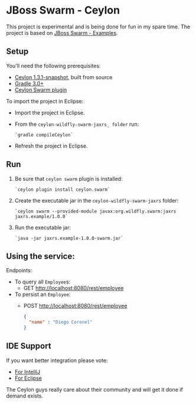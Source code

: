 # JBoss Swarm - Ceylon

This project is experimental and is being done for fun in my spare time.
The project is based on [JBoss Swarm - Examples][].

[JBoss Swarm - Examples]: https://github.com/wildfly-swarm/wildfly-swarm-examples/tree/master/jpa-jaxrs-cdi

## Setup

You'll need the following prerequisites:

- [Ceylon 1.3.1-snapshot](https://github.com/ceylon/ceylon/), built from source
- [Gradle 3.0+](https://gradle.org/gradle-download/)
- [Ceylon Swarm plugin](https://github.com/ceylon/ceylon.swarm)

To import the project in Eclipse:

- Import the project in Eclipse.
- From the `ceylon-wildfly-swarm-jaxrs_ folder` run:
  
      `gradle compileCeylon`
  
- Refresh the project in Eclipse.

## Run

1. Be sure that `ceylon swarm` plugin is installed: 
   
       `ceylon plugin install ceylon.swarm`
   
2. Create the executable jar in the `ceylon-wildfly-swarm-jaxrs` folder:
   
       `ceylon swarm --provided-module javax:org.wildfly.swarm:jaxrs jaxrs.example/1.0.0`
   
3. Run the executable jar:
   
       `java -jar jaxrs.example-1.0.0-swarm.jar`

## Using the service:

Endpoints:

- To query all `Employee`s:
  - GET <http://localhost:8080/rest/employee>
- To persist an `Employee`:
  - POST <http://localhost:8080/rest/employee>
  
    ```json
    {
      "name" : "Diego Coronel"
    }
    ```

## IDE Support

If you want better integration please vote:

- [For IntelliJ](https://github.com/ceylon/ceylon-ide-intellij/issues/513)
- [For Eclipse](https://github.com/ceylon/ceylon-ide-eclipse/issues/1835)

The Ceylon guys really care about their community and will get it done if demand exists.

